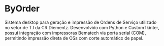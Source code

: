 # ByOrder
Sistema desktop para geração e impressão de Ordens de Serviço utilizado no setor de T.I da CR Diementz. Desenvolvido com Python e CustomTkinter, possui integração com impressoras Bematech via porta serial (COM), permitindo impressão direta de OSs com corte automático de papel.
